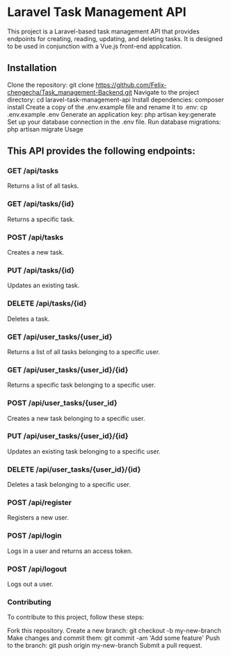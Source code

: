 # Laravel Task Management API
This project is a Laravel-based task management API that provides endpoints for creating, reading, updating, and deleting tasks. It is designed to be used in conjunction with a Vue.js front-end application.

## Installation
Clone the repository: git clone https://github.com/Felix-chengecha/Task_management-Backend.git
Navigate to the project directory: cd laravel-task-management-api
Install dependencies: composer install
Create a copy of the .env.example file and rename it to .env: cp .env.example .env
Generate an application key: php artisan key:generate
Set up your database connection in the .env file.
Run database migrations: php artisan migrate
Usage

## This API provides the following endpoints:

### GET /api/tasks
Returns a list of all tasks.

### GET /api/tasks/{id}
Returns a specific task.

### POST /api/tasks
Creates a new task.

### PUT /api/tasks/{id}
Updates an existing task.

### DELETE /api/tasks/{id}
Deletes a task.

### GET /api/user_tasks/{user_id}
Returns a list of all tasks belonging to a specific user.

### GET /api/user_tasks/{user_id}/{id}
Returns a specific task belonging to a specific user.

### POST /api/user_tasks/{user_id}
Creates a new task belonging to a specific user.

### PUT /api/user_tasks/{user_id}/{id}
Updates an existing task belonging to a specific user.

### DELETE /api/user_tasks/{user_id}/{id}
Deletes a task belonging to a specific user.

### POST /api/register
Registers a new user.

### POST /api/login
Logs in a user and returns an access token.

### POST /api/logout
Logs out a user.

### Contributing
To contribute to this project, follow these steps:

Fork this repository.
Create a new branch: git checkout -b my-new-branch
Make changes and commit them: git commit -am 'Add some feature'
Push to the branch: git push origin my-new-branch
Submit a pull request.








